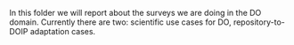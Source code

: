 In this folder we will report about the surveys we are doing in the DO domain. Currently there are two: scientific use cases for DO, repository-to-DOIP adaptation cases.
